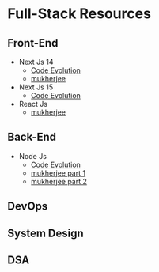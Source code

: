 # Full-Stack Resources

## Front-End 
- Next Js 14
  - [Code Evolution](https://www.youtube.com/playlist?list=PLC3y8-rFHvwjOKd6gdf4QtV1uYNiQnruI)
  - [mukherjee](https://www.youtube.com/watch?v=mQnWCmVErnw)
- Next Js 15
  - [Code Evolution](https://www.youtube.com/playlist?list=PLC3y8-rFHvwhIEc4I4YsRz5C7GOBnxSJY) 
- React Js
  - [mukherjee](https://www.youtube.com/watch?v=dz458ZkBMak)

## Back-End
- Node Js
  - [Code Evolution](https://www.youtube.com/playlist?list=PLC3y8-rFHvwh8shCMHFA5kWxD9PaPwxaY)
  - [mukherjee part 1](https://www.youtube.com/watch?v=MIJt9H69QVc)
  - [mukherjee part 2](https://www.youtube.com/watch?v=_f7h6xQXiLA)

## DevOps

## System Design

## DSA
